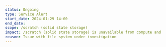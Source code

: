 ```yaml
---
status: Ongoing
type: Service Alert
start_date: 2024-01-29 14:00
end_date:
scope: /scratch (solid state storage) 
impact: /scratch (solid state storage) is unavailable from compute and login nodes
reason: Issue with file system under investigation
---
```

